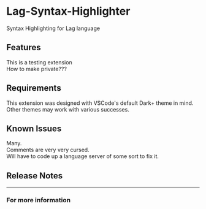 # Lag-Syntax-Highlighter
Syntax Highlighting for Lag language

## Features
This is a testing extension  
How to make private???

## Requirements

This extension was designed with VSCode's default Dark+ theme in mind.  
Other themes may work with various successes.  

## Known Issues

Many.  
Comments are very very cursed.  
Will have to code up a language server of some sort to fix it.  


## Release Notes

-----------------------------------------------------------------------------------------------------------

### For more information
